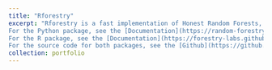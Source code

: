 ```yaml
---
title: "Rforestry"
excerpt: "Rforestry is a fast implementation of Honest Random Forests, Gradient Boosting, and Linear Random Forests, with an emphasis on inference and interpretability.
For the Python package, see the [Documentation](https://random-forestry.readthedocs.io/en/latest/) and install from [PIP](https://cran.r-project.org/web/packages/Rforestry/index.html). 
For the R package, see the [Documentation](https://forestry-labs.github.io/Rforestry/) and install from [CRAN](https://cran.r-project.org/web/packages/Rforestry/index.html). 
For the source code for both packages, see the [Github](https://github.com/forestry-labs/Rforestry/) ![tree2.png](/images/tree2.png)."
collection: portfolio
---
```


